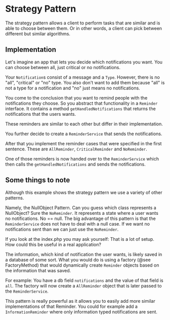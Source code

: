 # Strategy Pattern

The strategy pattern allows a client to perform tasks that are similar and is able to choose between them. Or in other words, a client can pick between different but similar algorithms.

## Implementation

Let's imagine an app that lets you decide which notifications you want. You can choose between all, just critical or no notifications.

Your `Notification`s consist of a message and a `Type`. However, there is no "all", "critical" or "no" type. You also don't want to add them because "all" is not a type for a notification and "no" just means no notifications.

You come to the conclusion that you want to remind people with the notifications they choose. So you abstract that functionality in a `Reminder` interface. It contains a method `getHandledNotifications` that returns the notifications that the users wants.

These reminders are similar to each other but differ in their implementation.

You further decide to create a `ReminderService` that sends the notifications. 

After that you implement the reminder cases that were specified in the first sentence. These are `AllReminder`, `CriticalReminder` and `NoReminder`.

One of those reminders is now handed over to the `ReminderService` which then calls the `getHandledNotifications` and sends the notifications.

## Some things to note

Although this example shows the strategy pattern we use a variety of other patterns.

Namely, the NullObject Pattern. Can you guess which class represents a NullObject? Sure the `NoReminder`. It represents a state where a user wants no notifications. No == null. The big advantage of this pattern is that the `ReminderService` does not have to deal with a null case. If we want no notifications sent than we can just use the `NoReminder`.

If you look at the index.php you may ask yourself: That is a lot of setup. How could this be useful in a real application?

The information, which kind of notification the user wants, is likely saved in a database of some sort. What you would do is using a factory (@see FactoryMethod) that would dynamically create `Reminder` objects based on the information that was saved. 

For example: You have a db field `notifications` and the value of that field is `all`. The factory will now create a `AllReminder` object that is later passed to the `ReminderService`.

This pattern is really powerful as it allows you to easily add more similar implementations of that Reminder. You could for example add a `InformationReminder` where only information typed notifications are sent.